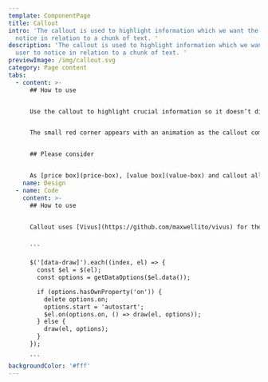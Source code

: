 ```yaml
---
template: ComponentPage
title: Callout
intro: 'The callout is used to highlight information which we want the user to
  notice in relation to a chunk of text. '
description: 'The callout is used to highlight information which we want the
  user to notice in relation to a chunk of text. '
previewImage: /img/callout.svg
category: Page content
tabs:
  - content: >-
      ## How to use


      Use the callout to highlight crucial information so it doesn’t disappear in a chunk of text. A good example is telephone numbers to injury claims on product pages. Typical headings for a callout are “Viktig information”, “Tips för …” and “Tänk på…”.


      The small red corner appears with an animation as the callout comes into view to help bring attention to the callout.


      ## Please consider


      As [price box](price-box), [value box](value-box) and callout all are various ways of highlighting information you should avoid mixing them in one view.
    name: Design
  - name: Code
    content: >-
      ## How to use


      Callout uses [Vivus](https://github.com/maxwellito/vivus) for the animation of the SVG. Animation initialise is not part of LFUI and something you have to do yourself. The animation should autostart when the component is in view. This is an example how the initialise script could look like.


      ```

      $('[data-draw]').each((index, el) => {
        const $el = $(el);
        const options = getDataOptions($el.data());

        if (options.hasOwnProperty('on')) {
          delete options.on;
          options.start = 'autostart';
          $el.on(options.on, () => draw(el, options));
        } else {
          draw(el, options);
        }
      });

      ```
backgroundColor: '#fff'
---
```

